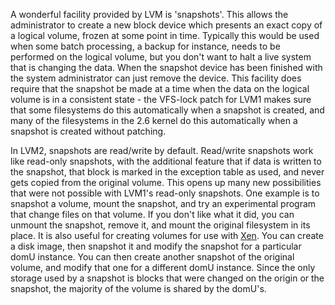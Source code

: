 A wonderful facility provided by LVM is 'snapshots'. This allows the administrator to create a new block device which presents an exact copy of a logical volume, frozen at some point in time. Typically this would be used when some batch processing, a backup for instance, needs to be performed on the logical volume, but you don't want to halt a live system that is changing the data. When the snapshot device has been finished with the system administrator can just remove the device. This facility does require that the snapshot be made at a time when the data on the logical volume is in a consistent state - the VFS-lock patch for LVM1 makes sure that some filesystems do this automatically when a snapshot is created, and many of the filesystems in the 2.6 kernel do this automatically when a snapshot is created without patching.

In LVM2, snapshots are read/write by default. Read/write snapshots work like read-only snapshots, with the additional feature that if data is written to the snapshot, that block is marked in the exception table as used, and never gets copied from the original volume. This opens up many new possibilities that were not possible with LVM1's read-only snapshots. One example is to snapshot a volume, mount the snapshot, and try an experimental program that change files on that volume. If you don't like what it did, you can unmount the snapshot, remove it, and mount the original filesystem in its place. It is also useful for creating volumes for use with [Xen](http://www.cl.cam.ac.uk/Research/SRG/netos/xen/). You can create a disk image, then snapshot it and modify the snapshot for a particular domU instance. You can then create another snapshot of the original volume, and modify that one for a different domU instance. Since the only storage used by a snapshot is blocks that were changed on the origin or the snapshot, the majority of the volume is shared by the domU's.